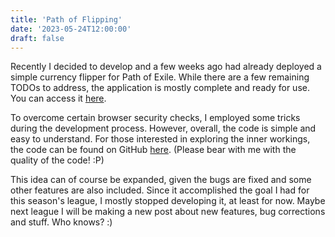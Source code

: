 ```yaml
---
title: 'Path of Flipping'
date: '2023-05-24T12:00:00'
draft: false
---
```


Recently I decided to develop and a few weeks ago had already deployed a simple currency flipper for Path of Exile. While there are a few remaining TODOs to address, the application is mostly complete and ready for use. You can access it [here](https://bearbearsbarebear.github.io/poe).

To overcome certain browser security checks, I employed some tricks during the development process. However, overall, the code is simple and easy to understand. For those interested in exploring the inner workings, the code can be found on GitHub [here](https://github.com/bearbearsbarebear/bearbearsbarebear.github.io/blob/main/js/poe.js). (Please bear with me with the quality of the code! :P)

This idea can of course be expanded, given the bugs are fixed and some other features are also included. Since it accomplished the goal I had for this season's league, I mostly stopped developing it, at least for now. Maybe next league I will be making a new post about new features, bug corrections and stuff. Who knows? :)

